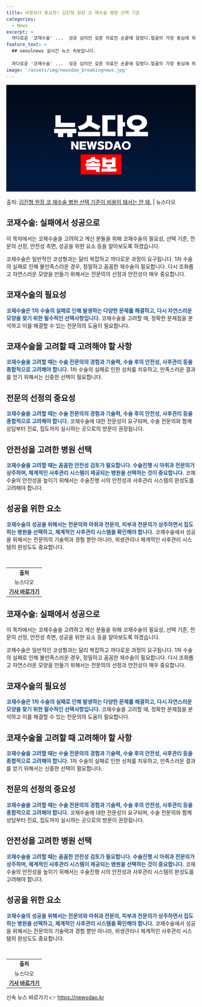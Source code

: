 ```yaml
---
title: 비용보다 중요한! 김진형 원장 코 재수술 병원 선택 기준
categories:
  - News
excerpt: >
  까다로운 '코재수술' ...  성공 심미안 갖춘 의료진 손끝에 달렸다.얼굴의 가장 중심에 위치한 코의 모양이…
feature_text: >
  ## seoulnews 실시간 뉴스 속보입니다.

  까다로운 '코재수술' ...  성공 심미안 갖춘 의료진 손끝에 달렸다.얼굴의 가장 중심에 위치한 코의 모양이…
image: '/assets/img/newsdao_breakingnews.jpg'
---
```


![뉴스다오 속보](/assets/img/newsdao_breakingnews.jpg)

<p>출처: <a href="https://newsdao.kr/3366" rel="dofollow">김진형 원장 코 재수술 병원 선택 기준이 비용이 돼서는 안 돼.</a> | 뉴스다오</p>

<h2 data-ke-size="size26">코재수술: 실패에서 성공으로</h2>
이 목차에서는 코재수술을 고려하고 계신 분들을 위해 코재수술의 필요성, 선택 기준, 전문의 선정, 안전성 측면, 성공을 위한 요소 등을 알아보도록 하겠습니다.

<p data-ke-size="size16">코재수술은 일반적인 코성형과는 달리 복잡하고 까다로운 과정이 요구됩니다. 1차 수술의 실패로 인해 불만족스러운 경우, 정밀하고 꼼꼼한 재수술이 필요합니다. 다시 조화롭고 자연스러운 모양을 만들기 위해서는 전문의의 선정과 안전성이 매우 중요합니다.</p>

<h2 data-ke-size="size23">코재수술의 필요성</h2>
<b><span style="color: #1a5490;">코재수술은 1차 수술의 실패로 인해 발생하는 다양한 문제를 해결하고, 다시 자연스러운 모양을 찾기 위한 필수적인 선택사항입니다.</span></b>
코재수술을 고려할 때, 정확한 문제점을 분석하고 이를 해결할 수 있는 전문의의 도움이 필요합니다.

<h2 data-ke-size="size23">코재수술을 고려할 때 고려해야 할 사항</h2>
<b><span style="color: #1a5490;">코재수술을 고려할 때는 수술 전문의의 경험과 기술력, 수술 후의 안전성, 사후관리 등을 종합적으로 고려해야 합니다.</span></b>
1차 수술의 실패로 인한 상처를 치유하고, 만족스러운 결과를 얻기 위해서는 신중한 선택이 필요합니다.

<h2 data-ke-size="size23">전문의 선정의 중요성</h2>
<b><span style="color: #1a5490;">코재수술을 고려할 때는 수술 전문의의 경험과 기술력, 수술 후의 안전성, 사후관리 등을 종합적으로 고려해야 합니다.</span></b>
코재수술에 대한 전문성이 요구되며, 수술 전문의와 함께 상담부터 진료, 집도까지 실시하는 곳으로의 방문이 권장됩니다.

<h2 data-ke-size="size23">안전성을 고려한 병원 선택</h2>
<b><span style="color: #1a5490;">코재수술을 고려할 때는 꼼꼼한 안전성 검토가 필요합니다. 수술진행 시 마취과 전문의가 상주하며, 체계적인 사후관리 시스템이 제공되는 병원을 선택하는 것이 중요합니다.</span></b>
코재수술의 안전성을 높이기 위해서는 수술진행 시의 안전성과 사후관리 시스템의 완성도를 고려해야 합니다.

<h2 data-ke-size="size23">성공을 위한 요소</h2>
<b><span style="color: #1a5490;">코재수술의 성공을 위해서는 전문의와 마취과 전문의, 피부과 전문의가 상주하면서 집도하는 병원을 선택하고, 체계적인 사후관리 시스템을 확인해야 합니다.</span></b>
코재수술에서 성공을 위해서는 전문의의 기술력과 경험 뿐만 아니라, 위생관리나 체계적인 사후관리 시스템의 완성도도 중요합니다.

<p data-ke-size="size16">&nbsp;</p>

<table>
	<tbody>
		<tr>
			<td style="text-align: center; height: 17px;"><b>출처</b></td>
		</tr>
		<tr>
			<td style="text-align: center; height: 17px;">뉴스다오</td>
		</tr>
		<tr>
			<td style="text-align: center; height: 17px;"><b><a href="https://newsdao.kr/3366">기사 바로가기</a></b></td>
		</tr>
	</tbody>
</table>
<h2 data-ke-size="size26">코재수술: 실패에서 성공으로</h2>
이 목차에서는 코재수술을 고려하고 계신 분들을 위해 코재수술의 필요성, 선택 기준, 전문의 선정, 안전성 측면, 성공을 위한 요소 등을 알아보도록 하겠습니다.

<p data-ke-size="size16">코재수술은 일반적인 코성형과는 달리 복잡하고 까다로운 과정이 요구됩니다. 1차 수술의 실패로 인해 불만족스러운 경우, 정밀하고 꼼꼼한 재수술이 필요합니다. 다시 조화롭고 자연스러운 모양을 만들기 위해서는 전문의의 선정과 안전성이 매우 중요합니다.</p>

<h2 data-ke-size="size23">코재수술의 필요성</h2>
<b><span style="color: #1a5490;">코재수술은 1차 수술의 실패로 인해 발생하는 다양한 문제를 해결하고, 다시 자연스러운 모양을 찾기 위한 필수적인 선택사항입니다.</span></b>
코재수술을 고려할 때, 정확한 문제점을 분석하고 이를 해결할 수 있는 전문의의 도움이 필요합니다.

<h2 data-ke-size="size23">코재수술을 고려할 때 고려해야 할 사항</h2>
<b><span style="color: #1a5490;">코재수술을 고려할 때는 수술 전문의의 경험과 기술력, 수술 후의 안전성, 사후관리 등을 종합적으로 고려해야 합니다.</span></b>
1차 수술의 실패로 인한 상처를 치유하고, 만족스러운 결과를 얻기 위해서는 신중한 선택이 필요합니다.

<h2 data-ke-size="size23">전문의 선정의 중요성</h2>
<b><span style="color: #1a5490;">코재수술을 고려할 때는 수술 전문의의 경험과 기술력, 수술 후의 안전성, 사후관리 등을 종합적으로 고려해야 합니다.</span></b>
코재수술에 대한 전문성이 요구되며, 수술 전문의와 함께 상담부터 진료, 집도까지 실시하는 곳으로의 방문이 권장됩니다.

<h2 data-ke-size="size23">안전성을 고려한 병원 선택</h2>
<b><span style="color: #1a5490;">코재수술을 고려할 때는 꼼꼼한 안전성 검토가 필요합니다. 수술진행 시 마취과 전문의가 상주하며, 체계적인 사후관리 시스템이 제공되는 병원을 선택하는 것이 중요합니다.</span></b>
코재수술의 안전성을 높이기 위해서는 수술진행 시의 안전성과 사후관리 시스템의 완성도를 고려해야 합니다.

<h2 data-ke-size="size23">성공을 위한 요소</h2>
<b><span style="color: #1a5490;">코재수술의 성공을 위해서는 전문의와 마취과 전문의, 피부과 전문의가 상주하면서 집도하는 병원을 선택하고, 체계적인 사후관리 시스템을 확인해야 합니다.</span></b>
코재수술에서 성공을 위해서는 전문의의 기술력과 경험 뿐만 아니라, 위생관리나 체계적인 사후관리 시스템의 완성도도 중요합니다.

<p data-ke-size="size16">&nbsp;</p>

<table>
	<tbody>
		<tr>
			<td style="text-align: center; height: 17px;"><b>출처</b></td>
		</tr>
		<tr>
			<td style="text-align: center; height: 17px;">뉴스다오</td>
		</tr>
		<tr>
			<td style="text-align: center; height: 17px;"><b><a href="https://newsdao.kr/3366">기사 바로가기</a></b></td>
		</tr>
	</tbody>
</table> 

신속 뉴스 바로가기 👉 <a href="https://newsdao.kr" rel="dofollow">https://newsdao.kr</a>


